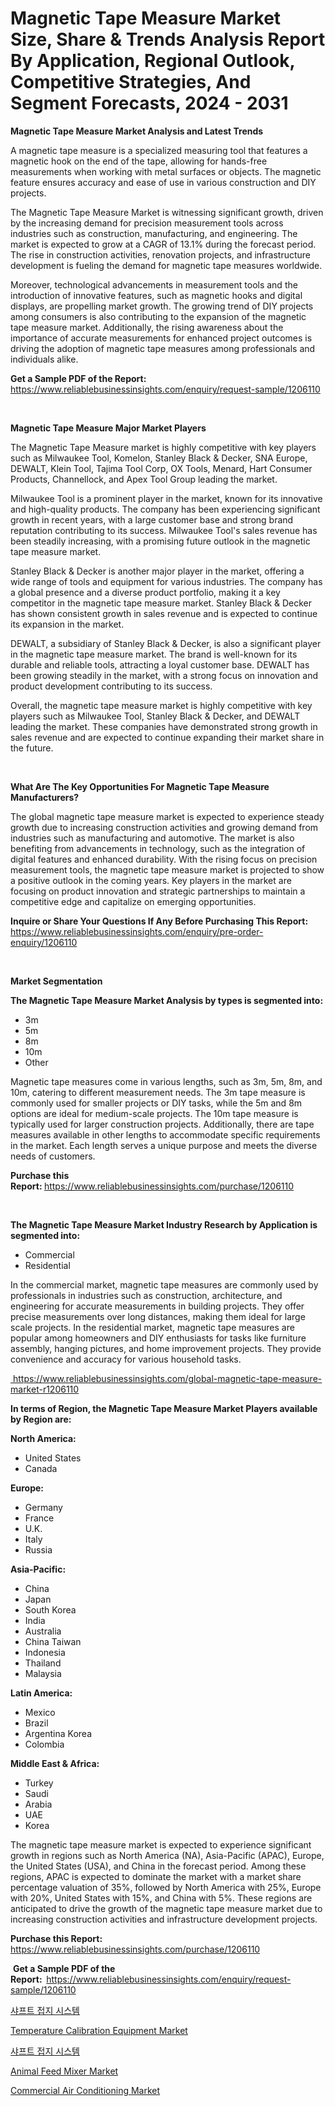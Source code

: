 <p><h1>Magnetic Tape Measure Market Size, Share & Trends Analysis Report By Application, Regional Outlook, Competitive Strategies, And Segment Forecasts, 2024 - 2031</h1></p><p><strong>Magnetic Tape Measure Market Analysis and Latest Trends</strong></p>
<p><p>A magnetic tape measure is a specialized measuring tool that features a magnetic hook on the end of the tape, allowing for hands-free measurements when working with metal surfaces or objects. The magnetic feature ensures accuracy and ease of use in various construction and DIY projects.</p><p>The Magnetic Tape Measure Market is witnessing significant growth, driven by the increasing demand for precision measurement tools across industries such as construction, manufacturing, and engineering. The market is expected to grow at a CAGR of 13.1% during the forecast period. The rise in construction activities, renovation projects, and infrastructure development is fueling the demand for magnetic tape measures worldwide.</p><p>Moreover, technological advancements in measurement tools and the introduction of innovative features, such as magnetic hooks and digital displays, are propelling market growth. The growing trend of DIY projects among consumers is also contributing to the expansion of the magnetic tape measure market. Additionally, the rising awareness about the importance of accurate measurements for enhanced project outcomes is driving the adoption of magnetic tape measures among professionals and individuals alike.</p></p>
<p><strong>Get a Sample PDF of the Report:&nbsp;</strong> <a href="https://www.reliablebusinessinsights.com/enquiry/request-sample/1206110">https://www.reliablebusinessinsights.com/enquiry/request-sample/1206110</a></p>
<p>&nbsp;</p>
<p><strong>Magnetic Tape Measure Major Market Players</strong></p>
<p><p>The Magnetic Tape Measure market is highly competitive with key players such as Milwaukee Tool, Komelon, Stanley Black & Decker, SNA Europe, DEWALT, Klein Tool, Tajima Tool Corp, OX Tools, Menard, Hart Consumer Products, Channellock, and Apex Tool Group leading the market.</p><p>Milwaukee Tool is a prominent player in the market, known for its innovative and high-quality products. The company has been experiencing significant growth in recent years, with a large customer base and strong brand reputation contributing to its success. Milwaukee Tool's sales revenue has been steadily increasing, with a promising future outlook in the magnetic tape measure market.</p><p>Stanley Black & Decker is another major player in the market, offering a wide range of tools and equipment for various industries. The company has a global presence and a diverse product portfolio, making it a key competitor in the magnetic tape measure market. Stanley Black & Decker has shown consistent growth in sales revenue and is expected to continue its expansion in the market.</p><p>DEWALT, a subsidiary of Stanley Black & Decker, is also a significant player in the magnetic tape measure market. The brand is well-known for its durable and reliable tools, attracting a loyal customer base. DEWALT has been growing steadily in the market, with a strong focus on innovation and product development contributing to its success.</p><p>Overall, the magnetic tape measure market is highly competitive with key players such as Milwaukee Tool, Stanley Black & Decker, and DEWALT leading the market. These companies have demonstrated strong growth in sales revenue and are expected to continue expanding their market share in the future.</p></p>
<p>&nbsp;</p>
<p><strong>What Are The Key Opportunities For Magnetic Tape Measure Manufacturers?</strong></p>
<p><p>The global magnetic tape measure market is expected to experience steady growth due to increasing construction activities and growing demand from industries such as manufacturing and automotive. The market is also benefiting from advancements in technology, such as the integration of digital features and enhanced durability. With the rising focus on precision measurement tools, the magnetic tape measure market is projected to show a positive outlook in the coming years. Key players in the market are focusing on product innovation and strategic partnerships to maintain a competitive edge and capitalize on emerging opportunities.</p></p>
<p><strong>Inquire or Share Your Questions If Any Before Purchasing This Report:</strong> <a href="https://www.reliablebusinessinsights.com/enquiry/pre-order-enquiry/1206110">https://www.reliablebusinessinsights.com/enquiry/pre-order-enquiry/1206110</a></p>
<p>&nbsp;</p>
<p><strong>Market Segmentation</strong></p>
<p><strong>The Magnetic Tape Measure Market Analysis by types is segmented into:</strong></p>
<p><ul><li>3m</li><li>5m</li><li>8m</li><li>10m</li><li>Other</li></ul></p>
<p><p>Magnetic tape measures come in various lengths, such as 3m, 5m, 8m, and 10m, catering to different measurement needs. The 3m tape measure is commonly used for smaller projects or DIY tasks, while the 5m and 8m options are ideal for medium-scale projects. The 10m tape measure is typically used for larger construction projects. Additionally, there are tape measures available in other lengths to accommodate specific requirements in the market. Each length serves a unique purpose and meets the diverse needs of customers.</p></p>
<p><strong>Purchase this Report:&nbsp;</strong><a href="https://www.reliablebusinessinsights.com/purchase/1206110">https://www.reliablebusinessinsights.com/purchase/1206110</a></p>
<p>&nbsp;</p>
<p><strong>The Magnetic Tape Measure Market Industry Research by Application is segmented into:</strong></p>
<p><ul><li>Commercial</li><li>Residential</li></ul></p>
<p><p>In the commercial market, magnetic tape measures are commonly used by professionals in industries such as construction, architecture, and engineering for accurate measurements in building projects. They offer precise measurements over long distances, making them ideal for large scale projects. In the residential market, magnetic tape measures are popular among homeowners and DIY enthusiasts for tasks like furniture assembly, hanging pictures, and home improvement projects. They provide convenience and accuracy for various household tasks.</p></p>
<p><a href="https://www.reliablebusinessinsights.com/global-magnetic-tape-measure-market-r1206110">&nbsp;https://www.reliablebusinessinsights.com/global-magnetic-tape-measure-market-r1206110</a></p>
<p><strong>In terms of Region, the Magnetic Tape Measure Market Players available by Region are:</strong></p>
<p>
    <p> <strong> North America: </strong>
        <ul>
            <li>United States</li>
            <li>Canada</li>
        </ul>
        </p> 
    <p> <strong> Europe: </strong>
        <ul>
            <li>Germany</li>
            <li>France</li>
            <li>U.K.</li>
            <li>Italy</li>
            <li>Russia</li>
        </ul>
        </p> 
    <p> <strong> Asia-Pacific: </strong>
        <ul>
            <li>China</li>
            <li>Japan</li>
            <li>South Korea</li>
            <li>India</li>
            <li>Australia</li>
            <li>China Taiwan</li>
            <li>Indonesia</li>
            <li>Thailand</li>
            <li>Malaysia</li>
        </ul>
        </p> 
    <p> <strong> Latin America: </strong>
        <ul>
            <li>Mexico</li>
            <li>Brazil</li>
            <li>Argentina Korea</li>
            <li>Colombia</li>
        </ul>
        </p> 
    <p> <strong> Middle East & Africa: </strong>
        <ul>
            <li>Turkey</li>
            <li>Saudi</li>
            <li>Arabia</li>
            <li>UAE</li>
            <li>Korea</li>
        </ul>
    </p>
    </p>
<p><p>The magnetic tape measure market is expected to experience significant growth in regions such as North America (NA), Asia-Pacific (APAC), Europe, the United States (USA), and China in the forecast period. Among these regions, APAC is expected to dominate the market with a market share percentage valuation of 35%, followed by North America with 25%, Europe with 20%, United States with 15%, and China with 5%. These regions are anticipated to drive the growth of the magnetic tape measure market due to increasing construction activities and infrastructure development projects.</p></p>
<p><strong>Purchase this Report: </strong><a href="https://www.reliablebusinessinsights.com/purchase/1206110">https://www.reliablebusinessinsights.com/purchase/1206110</a></p>
<p>&nbsp;<strong>Get a Sample PDF of the Report:&nbsp;&nbsp;</strong><a href="https://www.reliablebusinessinsights.com/enquiry/request-sample/1206110">https://www.reliablebusinessinsights.com/enquiry/request-sample/1206110</a></p>
<p><strong></strong></p>
<p><p><a href="https://github.com/nicholasellison0076890/Market-Research-Report-List-1/blob/main/3659987167501.md">샤프트 접지 시스템</a></p><p><a href="https://github.com/vimar16th/Market-Research-Report-List-5/blob/main/temperature-calibration-equipment-market.md">Temperature Calibration Equipment Market</a></p><p><a href="https://github.com/mpodehpw07370073/Market-Research-Report-List-2/blob/main/2530968167502.md">샤프트 접지 시스템</a></p><p><a href="https://github.com/luckyshygirl/Market-Research-Report-List-5/blob/main/animal-feed-mixer-market.md">Animal Feed Mixer Market</a></p><p><a href="https://issuu.com/reportprime-2/docs/commercial-air-conditioning-market-size-2030.pptx">Commercial Air Conditioning Market</a></p></p>